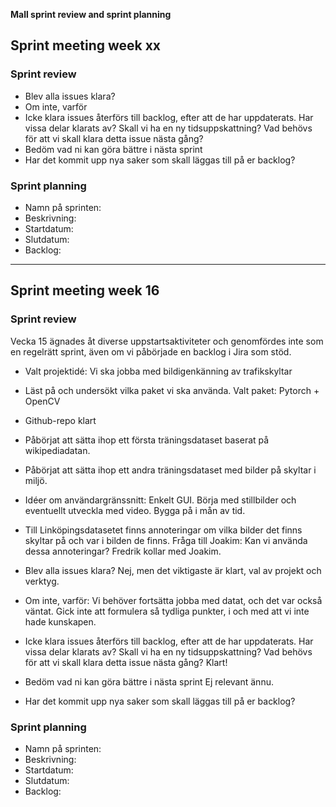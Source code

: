 **Mall sprint review and sprint planning**

## Sprint meeting week xx
### Sprint review
* Blev alla issues klara?
* Om inte, varför
* Icke klara issues återförs till backlog, efter att de har uppdaterats. Har vissa 
delar klarats av? Skall vi ha en ny tidsuppskattning? Vad behövs för att vi 
skall klara detta issue nästa gång?
* Bedöm vad ni kan göra bättre i nästa sprint
* Har det kommit upp nya saker som skall läggas till på er backlog?

### Sprint planning
* Namn på sprinten:
* Beskrivning: 
* Startdatum:
* Slutdatum:
* Backlog:

_______________________________________________________________________________________

## Sprint meeting week 16
### Sprint review

Vecka 15 ägnades åt diverse uppstartsaktiviteter och genomfördes inte som en regelrätt sprint, även om vi påbörjade en backlog i Jira som stöd.
* Valt projektidé: Vi ska jobba med bildigenkänning av trafikskyltar
* Läst på och undersökt vilka paket vi ska använda. Valt paket: Pytorch + OpenCV
* Github-repo klart
* Påbörjat att sätta ihop ett första träningsdataset baserat på wikipediadatan.
* Påbörjat att sätta ihop ett andra träningsdataset med bilder på skyltar i miljö.
* Idéer om användargränssnitt: Enkelt GUI. Börja med stillbilder och eventuellt utveckla med video. Bygga på i mån av tid. 
* Till Linköpingsdatasetet finns annoteringar om vilka bilder det finns skyltar på och var i bilden de finns. Fråga till Joakim: Kan vi använda dessa annoteringar? Fredrik kollar med Joakim.


* Blev alla issues klara? 
   Nej, men det viktigaste är klart, val av projekt och verktyg.
* Om inte, varför: 
   Vi behöver fortsätta jobba med datat, och det var också väntat. Gick inte att formulera så tydliga punkter, i och med att vi inte hade kunskapen.
* Icke klara issues återförs till backlog, efter att de har uppdaterats. Har vissa 
delar klarats av? Skall vi ha en ny tidsuppskattning? Vad behövs för att vi 
skall klara detta issue nästa gång?
   Klart!
* Bedöm vad ni kan göra bättre i nästa sprint
   Ej relevant ännu.
* Har det kommit upp nya saker som skall läggas till på er backlog?

### Sprint planning
* Namn på sprinten:
* Beskrivning: 
* Startdatum:
* Slutdatum:
* Backlog:
